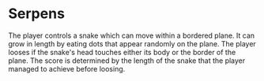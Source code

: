 # Serpens

The player controls a snake which can move within a bordered plane. It can grow in length by eating dots that appear randomly on the plane. The player looses if the snake's head touches either its body or the border of the plane. The score is determined by the length of the snake that the player managed to achieve before loosing.